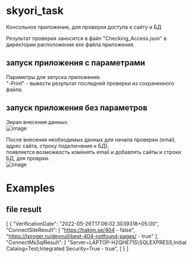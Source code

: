# skyori_task
Консольное приложение, для проверки доступа к сайту и БД</br>


Результат проверки заносится в файл "Checking_Access.json" в директории расположения exe файла приложения.

## запуск приложения с параметрами
Параметры для запуска приложения:</br>
"-Print"  - вывести результат последней проверки из сохраненного файла.</br>


## запуск приложения без параметров
Экран внесения данных:</br>
![image](https://user-images.githubusercontent.com/74009917/170487122-3cf36832-bc4e-4d04-a09f-0f3f80fe25b2.png)


После внесения необходимых данных для начала проверки (email, адрес сайта, строку подключения к БД),</br> 
появляется возможеость изменять email и добавлять сайты и строки БД, для проврки.</br>
![image](https://user-images.githubusercontent.com/74009917/170487616-61838b17-18a4-4dad-b6dc-7bd0b739ae12.png)



# Examples

## file result
[
  {
    "VerificationDate": "2022-05-26T17:06:02.3039318+05:00",
    "ConnectSiteResult": [
      "https://hakim.se/404 - false",
      "https://tproger.ru/devnull/best-404-notfound-pages/ - true"
    ],
    "ConnectMsSqlResult": [
      "Server=LAPTOP-H2QHE71S\\SQLEXPRESS;Initial Catalog=Test;Integrated Security=True - true",
    ]
  }
]
